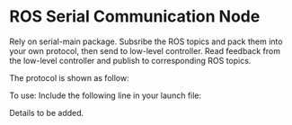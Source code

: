 # ROS Serial Communication Node

Rely on serial-main package.
Subsribe the ROS topics and pack them into your own protocol, then send to low-level controller. 
Read feedback from the low-level controller and publish to corresponding ROS topics.

The protocol is shown as follow:



To use: Include the following line in your launch file:
  <node name="my_serial_node" pkg="my_serial_node" type="my_serial_node" />


Details to be added.

